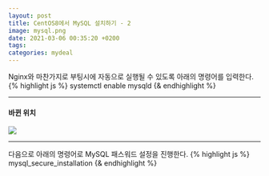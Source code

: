 ```yaml
---
layout: post
title: CentOS8에서 MySQL 설치하기 - 2
image: mysql.png
date: 2021-03-06 00:35:20 +0200
tags:
categories: mydeal
---
```


Nginx와 마찬가지로 부팅시에 자동으로 실행될 수 있도록 아래의 명령어를 입력한다.  
{% highlight js %}
systemctl enable mysqld
{& endhighlight %}  
***


#### 바뀐 위치
![]({{site.baseurl}}/images/mydeal/mysql설정파일.PNG)  
***

다음으로 아래의 명령어로 MySQL 패스워드 설정을 진행한다.
{% highlight js %}
mysql_secure_installation
{& endhighlight %}  
